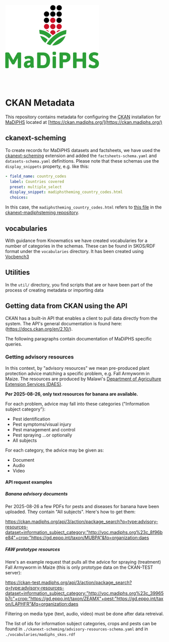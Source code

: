 <img src="images/MaDiPHS_logo.png" style="height: 200px; padding-bottom: 50px;"/>


# CKAN Metadata
This repository contains metadata for configuring the [CKAN](https://ckan.org/) installation 
for [MaDiPHS](https://madiphs.org) located at [https://ckan.madiphs.org/](https://ckan.madiphs.org/)

## ckanext-scheming
To create records for MaDiPHS datasets and factsheets, we have used the [ckanext-scheming](https://github.com/ckan/ckanext-scheming) 
extension and added the `factsheets-schema.yaml` and `datasets-schema.yaml` definitions. Please note that these schemas use the 
`display_snippets` property, e.g. like this:

```yaml
- field_name: country_codes
  label: Countries covered
  preset: multiple_select
  display_snippet: madiphstheming_country_codes.html
  choices:
 ```

 In this case, the `madiphstheming_country_codes.html` refers to [this file](https://github.com/MaDiPHS/ckanext-madiphstheming/blob/main/ckanext/madiphstheming/templates/scheming/display_snippets/madiphstheming_country_codes.html) in the [ckanext-madiphsteming repository](https://github.com/MaDiPHS/ckanext-madiphstheming).



## vocabularies
With guidance from Knowmatics we have created vocabularies for a number of categories in the schemas. These can be found in SKOS/RDF format under the `vocabularies` directory. It has been created using [Vocbench3](https://bitbucket.org/art-uniroma2/vocbench3/src/master/)

## Utilities
In the `util/` directory, you find scripts that are or have been part of the process of creating metadata or importing data

## Getting data from CKAN using the API
CKAN has a built-in API that enables a client to pull data directly from the system. The API's general documentation is found here: (https://docs.ckan.org/en/2.10/).

The following paragraphs contain documentation of MaDiPHS specific queries.

### Getting advisory resources
In this context, by "advisory resources" we mean pre-produced plant protection advice matching a specific problem, e.g. Fall Armyworm in Maize. The resources are produced by Malawi's [Department of Agriculture Extension Services (DAES)](https://ckan.madiphs.org/organization/about/daes).

**Per 2025-08-26, only text resources for banana are available.**

For each problem, advice may fall into these categories ("Information subject category"):
* Pest identification
* Pest symptoms/visual injury
* Pest management and control
* Pest spraying
...or optionally
* All subjects

For each category, the advice may be given as:
* Document
* Audio
* Video

#### API request examples
##### Banana advisory documents
Per 2025-08-26 a few PDFs for pests and diseases for banana have been uploaded. They contain "All subjects". Here's how to get them:

https://ckan.madiphs.org/api/3/action/package_search?q=type:advisory-resources-dataset+information_subject_category:"http://voc.madiphs.org%23c_8f96be84"+crop:"https://gd.eppo.int/taxon/MUBPA"&fq=organization:daes

##### FAW prototype resources

Here's an example request that pulls all the advice for spraying (treatment) Fall Armyworm in Maize (this is only prototype data on the CKAN-TEST server):

https://ckan-test.madiphs.org/api/3/action/package_search?q=type:advisory-resources-dataset+information_subject_category:"http://voc.madiphs.org%23c_39965b7c"+crop:"https://gd.eppo.int/taxon/ZEAMX"+pest:"https://gd.eppo.int/taxon/LAPHFR"&fq=organization:daes

Filtering on media type (text, audio, video) must be done after data retreival.

The list of ids for information subject categories, crops and pests can be found in `./ckanext-scheming/advisory-resources-schema.yaml` and in `./vocabularies/madiphs_skos.rdf`